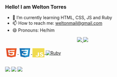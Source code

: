 ### Hello! I am Welton Torres




- 🌱 I’m currently learning HTML, CSS, JS and Ruby
- 📫 How to reach me: weltonmail@gmail.com
- 😄 Pronouns: He/him

<div align="center">
  <a href="https://github.com/weltontorres">
  <img height="180em" src="https://github-readme-stats.vercel.app/api?username=weltontorres&show_icons=true&theme=merko&include_all_commits=true&count_private=true"/>
  <img height="180em" src="https://github-readme-stats.vercel.app/api/top-langs/?username=weltontorres&layout=compact&langs_count=7&theme=merko"/>
</div>

  <div style="display: inline_block"><br>
    <img align="center" alt="HTML" height="30" width="40" src="https://raw.githubusercontent.com/devicons/devicon/master/icons/html5/html5-original.svg">
    <img align="center" alt="CSS" height="30" width="40" src="https://raw.githubusercontent.com/devicons/devicon/master/icons/css3/css3-original.svg">
    <img align="center" alt="Js" height="30" width="40" src="https://raw.githubusercontent.com/devicons/devicon/master/icons/javascript/javascript-plain.svg">
     <img align="center" alt="Ruby" height="30" width="40" src="https://cdn.jsdelivr.net/gh/devicons/devicon/icons/ruby/ruby-plain.svg" />
  </div>
  
  
##
  
  <div>
  <a href="https://instagram.com/weltontorres" target="_blank"><img src="https://img.shields.io/badge/-Instagram-%23E4405F?style=for-the-badge&logo=instagram&logoColor=white" target="_blank"></a>
  <a href = "mailto:weltonmail@gmail.com"><img src="https://img.shields.io/badge/-Gmail-%23333?style=for-the-badge&logo=gmail&logoColor=white" target="_blank"></a>
  <a href="https://www.linkedin.com/in/welton-torres-34363024" target="_blank"><img src="https://img.shields.io/badge/-LinkedIn-%230077B5?style=for-the-badge&logo=linkedin&logoColor=white" target="_blank"></a> 
  
  </div>  
  
  
